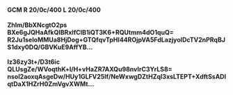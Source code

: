 #### GCM R 20/0c/400 L 20/0c/400
**Zhlm/BbXNcgtO2ps**<br/>**BXe6gJQHaAfkQIBRxIfClB1iQT3K6+RQUtmm4dO1quQ=**<br/>**R2Ju1seIoMMUa8HjDog+GTQfqvTpHI44ROjpVA5FdLazjyolDcTV2nPRqBJS1dxy0DQ/GBVKuE9AffYB...**<br/><br/>
**lz36zy3t+/D3t6ic**<br/>**QLUsgZe/WVoqthK+l/H+vHaZR7AXQu98nvIrC3YrLS8=**<br/>**nsoI2aoxqAsgeDw/HUy1GLFV25lf/NeWxwgDZtHZql3xsLTEPT+XdftSsADIqtDaX1HZrH0ZmVgvXWMt...**